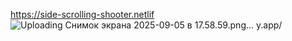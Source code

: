 https://side-scrolling-shooter.netlif
![Uploading Снимок экрана 2025-09-05 в 17.58.59.png…]()
y.app/


